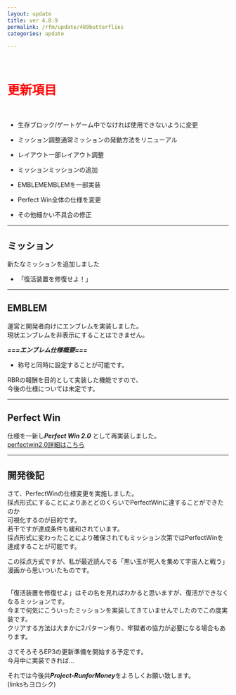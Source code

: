 ```yaml
---
layout: update
title: ver 4.8.9
permalink: /rfm/update/489butterflies 
categories: update

---
```

<br>
<h1 id="1"><font color="red">更新項目</font></h1><br>

+ <span class="red-badge">生存ブロック/ゲート</span>ゲーム中でなければ使用できないように変更 

+ <span class="blue-badge">ミッション調整</span>通常ミッションの発動方法をリニューアル 

+ <span class="green-badge">レイアウト</span>一部レイアウト調整    

+ <span class="red-badge">ミッション</span>ミッションの追加  

+ <span class="green-badge">EMBLEM</span>EMBLEMを一部実装  

+ <span class="yellow-badge">Perfect Win</span>全体の仕様を変更  

+ <span class="green-badge">その他</span>細かい不具合の修正 

----------------------------------------------------
## ミッション  

新たなミッションを追加しました  

+ 「復活装置を修復せよ！」

----------------------------------------------------
## EMBLEM  

運営と開発者向けにエンブレムを実装しました。<br>
現状エンブレムを非表示にすることはできません。<br>

***===エンブレム仕様概要===***<br>
+ 称号と同時に設定することが可能です。<br>


RBRの報酬を目的として実装した機能ですので、<br>
今後の仕様については未定です。<br>


----------------------------------------------------
## Perfect Win  

仕様を一新し***Perfect Win 2.0*** として再実装しました。  
[perfectwin2.0詳細はこちら](http://web.njj12.net/rfm/perfectwin2)

----------------------------------------------------
## 開発後記  

さて、PerfectWinの仕様変更を実施しました。<br>
採点形式にすることによりあとどのくらいでPerfectWinに達することができたのか<br>
可視化するのが目的です。<br>
若干ですが達成条件も緩和されています。<br>
採点形式に変わったことにより確保されてもミッション次第ではPerfectWinを達成することが可能です。<br>

この採点方式ですが、私が最近読んでる「黒い玉が死人を集めて宇宙人と戦う」漫画から思いついたものです。<br><br>


「復活装置を修復せよ」はその名を見ればわかると思いますが、復活ができなくなるミッションです。<br>
今まで何気にこういったミッションを実装してきていませんでしたのでこの度実装です。<br>
クリアする方法は大まかに2パターン有り、牢獄者の協力が必要になる場合もあります。<br>

さてそろそろEP3の更新準備を開始する予定です。<br>
今月中に実装できれば...<br>


それでは今後共***Project-RunforMoney***をよろしくお願い致します。<br>
(linksもヨロシク)
